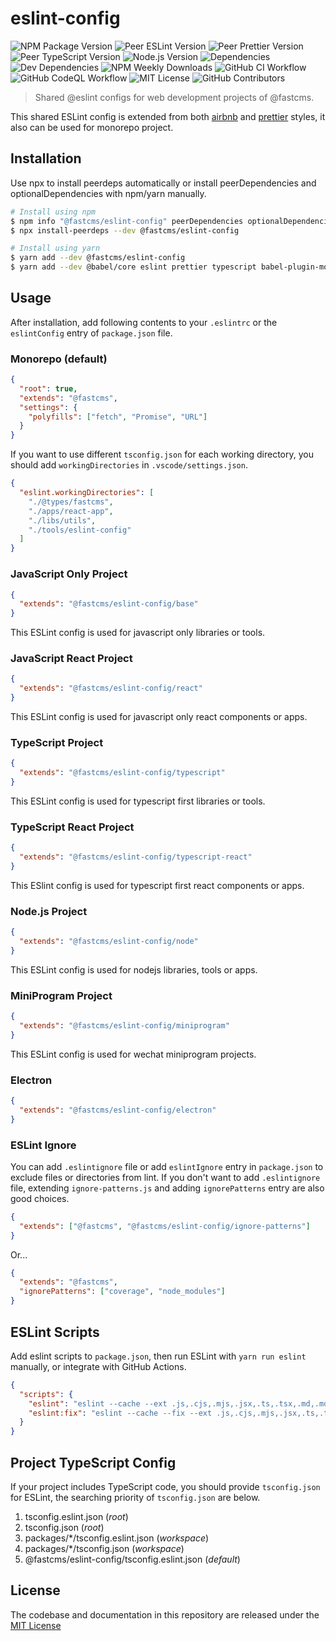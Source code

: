 # eslint-config

![NPM Package Version](https://img.shields.io/npm/v/@fastcms/eslint-config) ![Peer ESLint Version](https://img.shields.io/npm/dependency-version/@fastcms/eslint-config/peer/eslint) ![Peer Prettier Version](https://img.shields.io/npm/dependency-version/@fastcms/eslint-config/peer/prettier) ![Peer TypeScript Version](https://img.shields.io/npm/dependency-version/@fastcms/eslint-config/peer/typescript) ![Node.js Version](https://img.shields.io/node/v/@fastcms/eslint-config) ![Dependencies](https://img.shields.io/david/fastcms/eslint-config) ![Dev Dependencies](https://img.shields.io/david/dev/fastcms/eslint-config) ![NPM Weekly Downloads](https://img.shields.io/npm/dw/@fastcms/eslint-config) ![GitHub CI Workflow](https://github.com/fastcms/eslint-config/actions/workflows/main.yml/badge.svg) ![GitHub CodeQL Workflow](https://github.com/fastcms/eslint-config/actions/workflows/codeql-analysis.yml/badge.svg) ![MIT License](https://img.shields.io/github/license/fastcms/eslint-config) ![GitHub Contributors](https://img.shields.io/github/contributors/fastcms/eslint-config)

> Shared @eslint configs for web development projects of @fastcms.

This shared ESLint config is extended from both [airbnb](https://github.com/airbnb/javascript) and [prettier](https://prettier.io/) styles, it also can be used for monorepo project.

## Installation

Use npx to install peerdeps automatically or install peerDependencies and optionalDependencies with npm/yarn manually.

```bash
# Install using npm
$ npm info "@fastcms/eslint-config" peerDependencies optionalDependencies
$ npx install-peerdeps --dev @fastcms/eslint-config

# Install using yarn
$ yarn add --dev @fastcms/eslint-config
$ yarn add --dev @babel/core eslint prettier typescript babel-plugin-module-resolver
```

## Usage

After installation, add following contents to your `.eslintrc` or the `eslintConfig` entry of `package.json` file.

### Monorepo (default)

```json
{
  "root": true,
  "extends": "@fastcms",
  "settings": {
    "polyfills": ["fetch", "Promise", "URL"]
  }
}
```

If you want to use different `tsconfig.json` for each working directory, you should add `workingDirectories` in `.vscode/settings.json`.

```json
{
  "eslint.workingDirectories": [
    "./@types/fastcms",
    "./apps/react-app",
    "./libs/utils",
    "./tools/eslint-config"
  ]
}
```

### JavaScript Only Project

```json
{
  "extends": "@fastcms/eslint-config/base"
}
```

This ESLint config is used for javascript only libraries or tools.

### JavaScript React Project

```json
{
  "extends": "@fastcms/eslint-config/react"
}
```

This ESLint config is used for javascript only react components or apps.

### TypeScript Project

```json
{
  "extends": "@fastcms/eslint-config/typescript"
}
```

This ESLint config is used for typescript first libraries or tools.

### TypeScript React Project

```json
{
  "extends": "@fastcms/eslint-config/typescript-react"
}
```

This ESlint config is used for typescript first react components or apps.

### Node.js Project

```json
{
  "extends": "@fastcms/eslint-config/node"
}
```

This ESLint config is used for nodejs libraries, tools or apps.

### MiniProgram Project

```json
{
  "extends": "@fastcms/eslint-config/miniprogram"
}
```

This ESLint config is used for wechat miniprogram projects.

### Electron

```json
{
  "extends": "@fastcms/eslint-config/electron"
}
```

### ESLint Ignore

You can add `.eslintignore` file or add `eslintIgnore` entry in `package.json` to exclude files or directories from lint. If you don't want to add `.eslintignore` file, extending `ignore-patterns.js` and adding `ignorePatterns` entry are also good choices.

```json
{
  "extends": ["@fastcms", "@fastcms/eslint-config/ignore-patterns"]
}
```

Or...

```json
{
  "extends": "@fastcms",
  "ignorePatterns": ["coverage", "node_modules"]
}
```

## ESLint Scripts

Add eslint scripts to `package.json`, then run ESLint with `yarn run eslint` manually, or integrate with GitHub Actions.

```json
{
  "scripts": {
    "eslint": "eslint --cache --ext .js,.cjs,.mjs,.jsx,.ts,.tsx,.md,.mdx .",
    "eslint:fix": "eslint --cache --fix --ext .js,.cjs,.mjs,.jsx,.ts,.tsx,.md,.mdx ."
  }
}
```

## Project TypeScript Config

If your project includes TypeScript code, you should provide `tsconfig.json` for ESLint, the searching priority of `tsconfig.json` are below.

1. tsconfig.eslint.json (_root_)
2. tsconfig.json (_root_)
3. packages/\*/tsconfig.eslint.json (_workspace_)
4. packages/\*/tsconfig.json (_workspace_)
5. @fastcms/eslint-config/tsconfig.eslint.json (_default_)

## License

The codebase and documentation in this repository are released under the [MIT License](./license)
